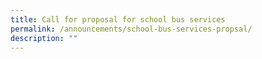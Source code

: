 ```yaml
---
title: Call for proposal for school bus services
permalink: /announcements/school-bus-services-propsal/
description: ""
---
```

